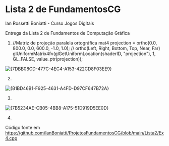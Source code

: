 # Lista 2 de FundamentosCG

Ian Rossetti Boniatti - Curso Jogos Digitais 

Entrega da Lista 2 de Fundamentos de Computação Gráfica

1. //Matriz de projeção paralela ortográfica
	mat4 projection = ortho(0.0, 800.0, 0.0, 600.0, -1.0, 1.0);  	// ortho(Left, Right, Bottom, Top, Near, Far)
	glUniformMatrix4fv(glGetUniformLocation(shaderID, "projection"), 1, GL_FALSE, value_ptr(projection));

![{7DBB08CD-477C-4EC4-A153-422CD8F03EE9}](https://github.com/user-attachments/assets/c22351b3-cd0c-4f48-9e13-aac36f743037)


2.
![{B1BD46B1-F925-4631-A4FD-D97CF647B72A}](https://github.com/user-attachments/assets/c9cc783c-253e-4129-b9d1-76fea3c4d0d9)


3.
![{7B5234AE-CB05-4BB8-A175-51D919D5EE0D}](https://github.com/user-attachments/assets/4723f882-9fdc-43e2-aff3-d30fbb837264)

  
4.
Código fonte em https://github.com/IanBoniatti/ProjetosFundamentosCG/blob/main/Lista2/Ex4.cpp
